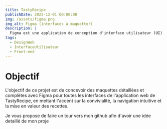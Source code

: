 ```yaml
---
title: TastyRecipe
publishDate: 2023-12-01 00:00:00
img: /assets/figma.png
img_alt: Figma (interfaces à maquetter)
description: |
  Figma est une application de conception d'interface utilisateur (UI) et d'expérience utilisateur (UX) basée sur le cloud.
tags:
  - DesignWeb
  - InterfaceUtilisateur
  - Front-end
---
```

# Objectif 

L'objectif de ce projet est de concevoir des maquettes détaillées et complètes avec Figma pour toutes les interfaces de l'application web de TastyRecipe, en mettant l'accent sur la convivialité, la navigation intuitive et la mise en valeur des recettes. 

Je vous propose de faire un tour vers mon github afin d'avoir une idée detaillé de mon proje
